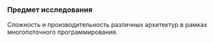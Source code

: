 ### Предмет исследования 
Сложность и производительность различных архитектур в рамках многопоточного программирования.
